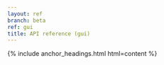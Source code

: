 ```yaml
---
layout: ref
branch: beta
ref: gui
title: API reference (gui)
---
```

{% include anchor_headings.html html=content %}